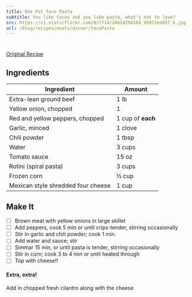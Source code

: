 ```yaml
---
title: One Pot Taco Pasta
subtitle: You like tacos and you like pasta, what's not to love?
src: https://c1.staticflickr.com/8/7714/26624294184_95972edd57_k.jpg
url: /blog/recipes/meals/dinner/tacoPasta
---
```


#
[Original Recipe](http://www.kraftrecipes.com/recipes/one-pot-taco-pasta-127214.aspx)

## Ingredients

| Ingredient                         | Amount            |
|------------------------------------|-------------------|
| Extra-lean ground beef             | 1 lb              |
| Yellow onion, chopped              | 1                 |
| Red and yellow peppers, chopped    | 1 cup of **each** |
| Garlic, minced                     | 1 clove           |
| Chili powder                       | 1 tbsp            |
| Water                              | 3 cups            |
| Tomato sauce                       | 15 oz             |
| Rotini (spiral pasta)              | 3 cups            |
| Frozen corn                        | ½ cup             |
| Mexican style shredded four cheese | 1 cup             |

## Make It
- [ ] Brown meat with yellow onions in large skillet
- [ ] Add peppers, cook 5 min or until crips-tender, stirring occasionally
- [ ] Stir in garlic and chili powder; cook 1 min.
- [ ] Add water and sauce; stir
- [ ] Simmar 15 min, or until pasta is tender, stirring occasionally
- [ ] Stir in corn; cook 3 to 4 min or until heated through
- [ ] Top with cheese!!

#### Extra, extra!
Add in chopped fresh cilantro along with the cheese
